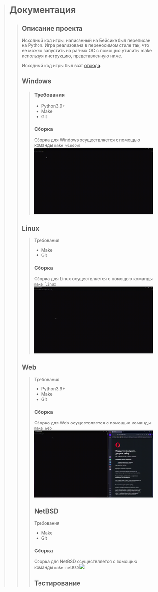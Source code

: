 > # Документация
>> ## Описание проекта
>> Исходный код игры, написанный на Бейсике был переписан на Python. 
>> Игра реализована в переносимом стиле так, что ее можно запустить на разных ОС
>> с помощью утилиты make используя инструкцию, представленную ниже.
>> 
>> Исходный код игры был взят [отсюда](https://www.roug.org/retrocomputing/languages/basic/morebasicgames).
>> ## Windows
>>> ### Требования
>>> - Python3.9+
>>> - Make
>>> - Git
>>> ### Сборка
>>> Сборка для Windows осуществляется с помощью команды
>>> `make windows`
>>> ![](videos/wnd.gif)
>> ## Linux
>>>  Требования
>>> - Make
>>> - Git
>>> ### Сборка
>>> Сборка для Linux осуществляется с помощью команды
>>> `make linux`
>>> ![](videos/linux.gif)
>> ## Web
>>>  Требования
>>> - Python3.9+
>>> - Make
>>> - Git
>>> ### Сборка
>>> Сборка для Web осуществляется с помощью команды
>>> `make web`
>>> ![](videos/web.gif)
>>> ## NetBSD
>>>  Требования
>>> - Make
>>> - Git
>>> ### Сборка
>>> Сборка для NetBSD осуществляется с помощью команды
>>> `make netBSD`
>>> ![](videos/netbsd.gif)
>>> ## Тестирование